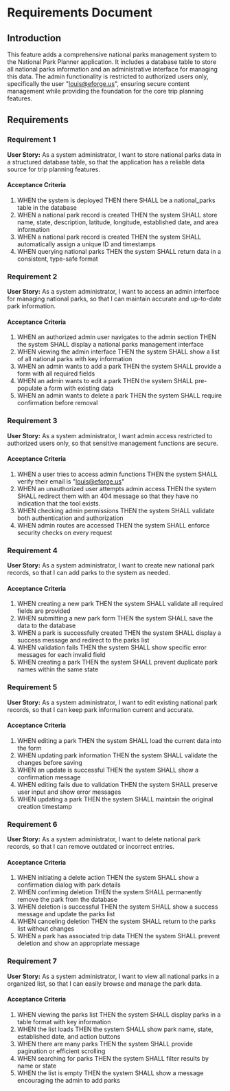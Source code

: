 # Requirements Document

## Introduction

This feature adds a comprehensive national parks management system to the National Park Planner application. It includes a database table to store all national parks information and an administrative interface for managing this data. The admin functionality is restricted to authorized users only, specifically the user "louis@eforge.us", ensuring secure content management while providing the foundation for the core trip planning features.

## Requirements

### Requirement 1

**User Story:** As a system administrator, I want to store national parks data in a structured database table, so that the application has a reliable data source for trip planning features.

#### Acceptance Criteria

1. WHEN the system is deployed THEN there SHALL be a national_parks table in the database
2. WHEN a national park record is created THEN the system SHALL store name, state, description, latitude, longitude, established date, and area information
3. WHEN a national park record is created THEN the system SHALL automatically assign a unique ID and timestamps
4. WHEN querying national parks THEN the system SHALL return data in a consistent, type-safe format

### Requirement 2

**User Story:** As a system administrator, I want to access an admin interface for managing national parks, so that I can maintain accurate and up-to-date park information.

#### Acceptance Criteria

1. WHEN an authorized admin user navigates to the admin section THEN the system SHALL display a national parks management interface
2. WHEN viewing the admin interface THEN the system SHALL show a list of all national parks with key information
3. WHEN an admin wants to add a park THEN the system SHALL provide a form with all required fields
4. WHEN an admin wants to edit a park THEN the system SHALL pre-populate a form with existing data
5. WHEN an admin wants to delete a park THEN the system SHALL require confirmation before removal

### Requirement 3

**User Story:** As a system administrator, I want admin access restricted to authorized users only, so that sensitive management functions are secure.

#### Acceptance Criteria

1. WHEN a user tries to access admin functions THEN the system SHALL verify their email is "louis@eforge.us"
2. WHEN an unauthorized user attempts admin access THEN the system SHALL redirect them with an 404 message so that they have no indication that the tool exists.
3. WHEN checking admin permissions THEN the system SHALL validate both authentication and authorization
4. WHEN admin routes are accessed THEN the system SHALL enforce security checks on every request

### Requirement 4

**User Story:** As a system administrator, I want to create new national park records, so that I can add parks to the system as needed.

#### Acceptance Criteria

1. WHEN creating a new park THEN the system SHALL validate all required fields are provided
2. WHEN submitting a new park form THEN the system SHALL save the data to the database
3. WHEN a park is successfully created THEN the system SHALL display a success message and redirect to the parks list
4. WHEN validation fails THEN the system SHALL show specific error messages for each invalid field
5. WHEN creating a park THEN the system SHALL prevent duplicate park names within the same state

### Requirement 5

**User Story:** As a system administrator, I want to edit existing national park records, so that I can keep park information current and accurate.

#### Acceptance Criteria

1. WHEN editing a park THEN the system SHALL load the current data into the form
2. WHEN updating park information THEN the system SHALL validate the changes before saving
3. WHEN an update is successful THEN the system SHALL show a confirmation message
4. WHEN editing fails due to validation THEN the system SHALL preserve user input and show error messages
5. WHEN updating a park THEN the system SHALL maintain the original creation timestamp

### Requirement 6

**User Story:** As a system administrator, I want to delete national park records, so that I can remove outdated or incorrect entries.

#### Acceptance Criteria

1. WHEN initiating a delete action THEN the system SHALL show a confirmation dialog with park details
2. WHEN confirming deletion THEN the system SHALL permanently remove the park from the database
3. WHEN deletion is successful THEN the system SHALL show a success message and update the parks list
4. WHEN canceling deletion THEN the system SHALL return to the parks list without changes
5. WHEN a park has associated trip data THEN the system SHALL prevent deletion and show an appropriate message

### Requirement 7

**User Story:** As a system administrator, I want to view all national parks in a organized list, so that I can easily browse and manage the park data.

#### Acceptance Criteria

1. WHEN viewing the parks list THEN the system SHALL display parks in a table format with key information
2. WHEN the list loads THEN the system SHALL show park name, state, established date, and action buttons
3. WHEN there are many parks THEN the system SHALL provide pagination or efficient scrolling
4. WHEN searching for parks THEN the system SHALL filter results by name or state
5. WHEN the list is empty THEN the system SHALL show a message encouraging the admin to add parks
